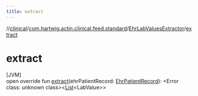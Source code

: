 ```yaml
---
title: extract
---
```

//[clinical](../../../index.html)/[com.hartwig.actin.clinical.feed.standard](../index.html)/[EhrLabValuesExtractor](index.html)/[extract](extract.html)



# extract



[JVM]\
open override fun [extract](extract.html)(ehrPatientRecord: [EhrPatientRecord](../-ehr-patient-record/index.html)): &lt;Error class: unknown class&gt;&lt;[List](https://kotlinlang.org/api/latest/jvm/stdlib/kotlin.collections/-list/index.html)&lt;LabValue&gt;&gt;




